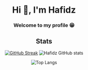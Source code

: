 
<h1 align="center">Hi 👋, I'm Hafidz</h1>
<h3 align="center">Welcome to my profile 😁</h3>


<div align="center">
  
## Stats

[![GitHub Streak](https://github-readme-streak-stats.herokuapp.com?user=mabdulhafidz&theme=dark&hide_border=true)](https://git.io/streak-stats)
![Hafidz GitHub stats](https://github-readme-stats.vercel.app/api?username=mabdulhafidz&show_icons=true&theme=dark)

![Top Langs](https://github-readme-stats.vercel.app/api/top-langs/?username=mabdulhafidz&layout=compact&theme=dark)
</div>
